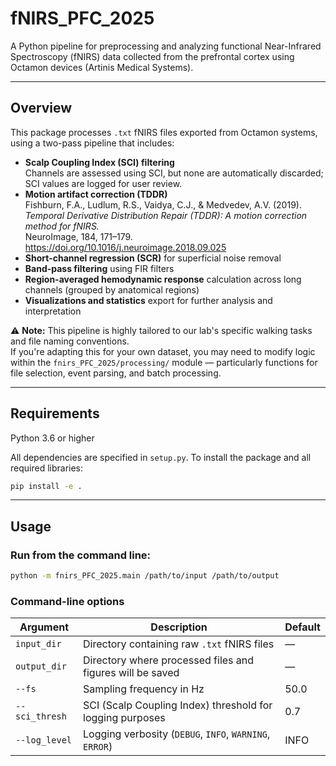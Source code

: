 # fNIRS_PFC_2025
A Python pipeline for preprocessing and analyzing functional Near-Infrared Spectroscopy (fNIRS) data collected from the prefrontal cortex using Octamon devices (Artinis Medical Systems).

---

##  Overview
This package processes `.txt` fNIRS files exported from Octamon systems, using a two-pass pipeline that includes:
- **Scalp Coupling Index (SCI) filtering**  
  Channels are assessed using SCI, but none are automatically discarded; SCI values are logged for user review.
- **Motion artifact correction (TDDR)**  
  Fishburn, F.A., Ludlum, R.S., Vaidya, C.J., & Medvedev, A.V. (2019).  
  *Temporal Derivative Distribution Repair (TDDR): A motion correction method for fNIRS.*  
  NeuroImage, 184, 171–179. https://doi.org/10.1016/j.neuroimage.2018.09.025
- **Short-channel regression (SCR)** for superficial noise removal
- **Band-pass filtering** using FIR filters
- **Region-averaged hemodynamic response** calculation across long channels (grouped by anatomical regions)
- **Visualizations and statistics** export for further analysis and interpretation

⚠️ **Note:** This pipeline is highly tailored to our lab's specific walking tasks and file naming conventions.  
If you're adapting this for your own dataset, you may need to modify logic within the `fnirs_PFC_2025/processing/` module — particularly functions for file selection, event parsing, and batch processing.

---

## Requirements
Python 3.6 or higher

All dependencies are specified in `setup.py`. To install the package and all required libraries:
```bash
pip install -e .
```

---

## Usage

### Run from the command line:
```bash
python -m fnirs_PFC_2025.main /path/to/input /path/to/output
```

### Command-line options
| Argument         | Description                                               | Default |
|------------------|-----------------------------------------------------------|---------|
| `input_dir`      | Directory containing raw `.txt` fNIRS files               | —       |
| `output_dir`     | Directory where processed files and figures will be saved | —       |
| `--fs`           | Sampling frequency in Hz                                  | 50.0    |
| `--sci_thresh`   | SCI (Scalp Coupling Index) threshold for logging purposes | 0.7     |
| `--log_level`    | Logging verbosity (`DEBUG`, `INFO`, `WARNING`, `ERROR`)   | INFO    |
